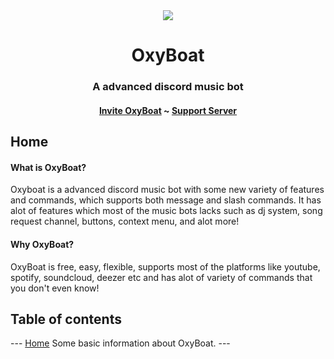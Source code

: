 <center>
  <img src = "https://capsule-render.vercel.app/api?type=waving&color=gradient&height=200&section=header&text=OxyBoat&fontSize=80&fontAlignY=35&animation=twinkling&fontColor=gradient" />
</center>

<p align = "center">
  <h1 align = "center">OxyBoat</h1>
  <h3 align = "center">A advanced discord music bot</h3>
  <h4 align = "center"><a href = "https://dsc.gg/oxyboat">Invite OxyBoat</a> ~ <a href = "https://discord.gg/jN8AKsPcwu">Support Server</a></h4>
</p>

<p>
  <h2>Home</h2>
  <h4>What is OxyBoat?</h4>
  Oxyboat is a advanced discord music bot with some new variety of features and commands, which supports both message and slash commands. It has alot of features which most of the music bots lacks such as dj system, song request channel, buttons, context menu, and alot more!

  <h4>Why OxyBoat?</h4>
  OxyBoat is free, easy, flexible, supports most of the platforms like youtube, spotify, soundcloud, deezer etc and has alot of variety of commands that you don't even know!
</p>

<p>
<h2>Table of contents</h2>
---
<a href = "https://github.com/Venom9718/OxyBoat-Documentation#home">Home</a>
Some basic information about OxyBoat.
---
</p>
